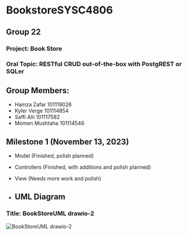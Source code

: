 # BookstoreSYSC4806

## Group 22
### Project: Book Store
### Oral Topic: RESTful CRUD out-of-the-box with PostgREST or SQLer

## Group Members:
- Hamza Zafar 101119026
- Kyler Verge 101114854
- Saffi Alii 101117582
- Momen Mushtaha 101114546

## Milestone 1 (November 13, 2023)
- Model (Finished, polish planned)
- Controllers (Finished, with additions and polish planned)
- View (Needs more work and polish)

- ## UML Diagram
### Title: BookStoreUML drawio-2
![BookStoreUML drawio-2](https://github.com/Hamzaman10/BookstoreSYSC4806/assets/91337509/ad16276c-b34d-4cc5-9500-30c0e7705931)
